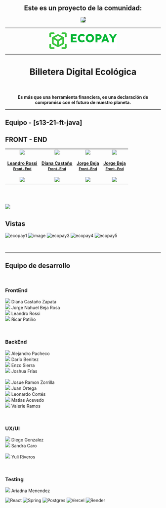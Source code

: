 <header align="center">
  <h2 align='center'>Este es un proyecto de la comunidad:</h2>
  <div align='center'><a href="https://www.nocountry.tech/" target="_blank">
      <img style='background-color:black;' src="https://encrypted-tbn0.gstatic.com/images?q=tbn:ANd9GcQsukYB3HL90LSwYv_RIR2O2OlCV8Sbkx2eNHv8nRvOu8L16FxLQ0nPzY02wQ_BJOfQZw&usqp=CAU" width="200">
    </a>
  </div>
  <hr>
  <!-- PROJECT LOGO -->
  <div align='center'>
    <a href="https://s13-21-ft-java.vercel.app/" target="_blank">
      <img src="./Walam_Front/src/assets/ecopay_logo.png" alt="Banner">
    </a>
  </div>
  <hr>
  <h1 align='center'>Billetera Digital Ecológica</h1>
</header>
<section id='intro'>
    <p align='center'><strong>Es más que una herramienta financiera, es una declaración de compromiso con el futuro de nuestro planeta.</strong></p>
</section>
<hr>
<!-- TEAMS -->
<h2> Equipo - [s13-21-ft-java]  </h2>

<table align='center'>
  <tr>
    <h2> FRONT - END </h2>
      <td align='center'>
        <div>
          <a href="https://github.com/leandrofrossi" target="_blank" rel="author">
            <img width="110" src="https://avatars.githubusercontent.com/u/108770954?v=4"/>
          </a>
          <a href="https://github.com/leandrofrossi" target="_blank" rel="author">
            <h4 style="margin-top: 1rem;">Leandro Rossi</br><small>Front-End</small></h4>
          </a>
          <div style='display: flex; flex-direction: column'>
            <a href="https://github.com/leandrofrossi" target="_blank">
              <img style='width:8rem' src="https://img.shields.io/static/v1?style=for-the-badge&message=GitHub&color=172B4D&logo=GitHub&logoColor=FFFFFF&label="/>
            </a>
          </div>
        </div>
      </td>
      <td align='center'>
        <div>
          <a href="https://github.com/Natsumychan" target="_blank" rel="author">
              <img width="110" src="https://avatars.githubusercontent.com/u/94393112?v=4"/>
          </a>
          <a href="https://github.com/Natsumychan" target="_blank" rel="author">
              <h4 style="margin-top: 1rem;">Diana Castaño</br><small>Front-End</small></h4>
          </a>
          <div style='display: flex; flex-direction: column'>
            <a href="https://github.com/Natsumychan" target="_blank">
              <img style='width:8rem' src="https://img.shields.io/static/v1?style=for-the-badge&message=GitHub&color=172B4D&logo=GitHub&logoColor=FFFFFF&label="/>
            </a>
          </div>
        </div>
      </td>
      <td align='center'>
        <div>
          <a href="https://github.com/JornabeDV" target="_blank" rel="author">
            <img width="110" src="https://avatars.githubusercontent.com/u/103864663?s=400&u=c15958417e895daefc6bdc014da615b1ff78ea3a&v=4"/>
          </a>
          <a href="https://github.com/JornabeDV" target="_blank" rel="author">
            <h4 style="margin-top: 1rem;">Jorge Beja</br><small>Front-End</small></h4>
          </a>
          <div style='display: flex; flex-direction: column'>
            <a href="https://github.com/JornabeDV" target="_blank">
              <img style='width:8rem' src="https://img.shields.io/static/v1?style=for-the-badge&message=GitHub&color=172B4D&logo=GitHub&logoColor=FFFFFF&label="/>
            </a>
          </div>
        </div>
      </td>
      <td align='center'>
        <div>
          <a href="https://github.com/patinoricar" target="_blank" rel="author">
            <img width="110" src="https://avatars.githubusercontent.com/u/37978363?v=4"/>
          </a>
          <a href="https://github.com/patinoricar" target="_blank" rel="author">
            <h4 style="margin-top: 1rem;">Jorge Beja</br><small>Front-End</small></h4>
          </a>
          <div style='display: flex; flex-direction: column'>
            <a href="https://github.com/patinoricar" target="_blank">
              <img style='width:8rem' src="https://img.shields.io/static/v1?style=for-the-badge&message=GitHub&color=172B4D&logo=GitHub&logoColor=FFFFFF&label="/>
            </a>
          </div>
        </div>
      </td>   
  <!-- <td align='center'>
    <h2> BACK - END </h2>
      <div >
        <a href="https://github.com/MatiasNicolasAcevedo" target="_blank" rel="author">
          <img width="110" src="https://avatars.githubusercontent.com/u/109118183?v=4"/>
        </a>
        <a href="https://github.com/MatiasNicolasAcevedo" target="_blank" rel="author">
          <h4 style="margin-top: 1rem;">Matias Acevedo</br><small>Back-End</small></h4>
        </a>
        <div style='display: flex; flex-direction: column'>
        <a href="https://github.com/MatiasNicolasAcevedo" target="_blank">
          <img style='width:8rem' src="https://img.shields.io/static/v1?style=for-the-badge&message=GitHub&color=172B4D&logo=GitHub&logoColor=FFFFFF&label="/>
        </a>
        <a href="https://github.com/Full-Juan-Ortega" target="_blank" rel="author">
          <img width="110" src="https://avatars.githubusercontent.com/u/91577323?v=4"/>
        </a>
        <a href="https://github.com/Full-Juan-Ortega" target="_blank" rel="author">
          <h4 style="margin-top: 1rem;">Juan Ortega</br><small>Back-End</small></h4>
        </a>
        <div style='display: flex; flex-direction: column'>
        <a href="https://github.com/Full-Juan-Ortega" target="_blank">
          <img style='width:8rem' src="https://img.shields.io/static/v1?style=for-the-badge&message=GitHub&color=172B4D&logo=GitHub&logoColor=FFFFFF&label="/>
        </a>
        <a href="https://github.com/valeday" target="_blank" rel="author">
          <img width="110" src="https://avatars.githubusercontent.com/u/129791003?v=4"/>
        </a>
        <a href="https://github.com/valeday" target="_blank" rel="author">
          <h4 style="margin-top: 1rem;">Valerie Ramos</br><small>Back-End</small></h4>
        </a>
        <div style='display: flex; flex-direction: column'>
        <a href="https://github.com/valeday" target="_blank">
          <img style='width:8rem' src="https://img.shields.io/static/v1?style=for-the-badge&message=GitHub&color=172B4D&logo=GitHub&logoColor=FFFFFF&label="/>
        </a>
        <a href="https://github.com/DDarioBenitez" target="_blank" rel="author">
          <img width="110" src="https://avatars.githubusercontent.com/u/129878552?v=4"/>
        </a>
        <a href="https://github.com/DDarioBenitez" target="_blank" rel="author">
          <h4 style="margin-top: 1rem;">Dario Benitez</br><small>Back-End</small></h4>
        </a>
        <div style='display: flex; flex-direction: column'>
        <a href="https://github.com/DDarioBenitez" target="_blank">
          <img style='width:8rem' src="https://img.shields.io/static/v1?style=for-the-badge&message=GitHub&color=172B4D&logo=GitHub&logoColor=FFFFFF&label="/>
        </a>
        </div>
      </div>
    </td>
    <td align='center'>
      <h2> BACK - END </h2>
      <div >
        <a href="https://github.com/joshuaFrias95" target="_blank" rel="author">
          <img width="110" src="https://avatars.githubusercontent.com/u/71472790?v=4"/>
        </a>
        <a href="https://github.com/joshuaFrias95" target="_blank" rel="author">
          <h4 style="margin-top: 1rem;">Joshua Frias</br><small>Back-End</small></h4>
        </a>
        <div style='display: flex; flex-direction: column'>
        <a href="https://github.com/joshuaFrias95" target="_blank">
          <img style='width:8rem' src="https://img.shields.io/static/v1?style=for-the-badge&message=GitHub&color=172B4D&logo=GitHub&logoColor=FFFFFF&label="/>
        </a>
        <a href="https://github.com/josuejs23" target="_blank" rel="author">
          <img width="110" src="https://avatars.githubusercontent.com/u/86853211?v=4"/>
        </a>
        <a href="https://github.com/josuejs23" target="_blank" rel="author">
          <h4 style="margin-top: 1rem;">Josue Zorrilla </br><small>Back-End</small></h4>
        </a>
        <div style='display: flex; flex-direction: column'>
        <a href="https://github.com/josuejs23" target="_blank">
          <img style='width:8rem' src="https://img.shields.io/static/v1?style=for-the-badge&message=GitHub&color=172B4D&logo=GitHub&logoColor=FFFFFF&label="/>
        </a>
        <a href="https://github.com/leosirx" target="_blank" rel="author">
          <img width="110" src="https://avatars.githubusercontent.com/u/114456192?v=4"/>
        </a>
        <a href="https://github.com/leosirx" target="_blank" rel="author">
          <h4 style="margin-top: 1rem;">Leonardo Cortés</br><small>Back-End</small></h4>
        </a>
        <div style='display: flex; flex-direction: column'>
        <a href="https://github.com/leosirx" target="_blank">
          <img style='width:8rem' src="https://img.shields.io/static/v1?style=for-the-badge&message=GitHub&color=172B4D&logo=GitHub&logoColor=FFFFFF&label="/>
        </a>
        <a href="https://github.com/enzogsierra" target="_blank" rel="author">
          <img width="110" src="https://avatars.githubusercontent.com/u/18339620?v=4"/>
        </a>
        <a href="https://github.com/enzogsierra" target="_blank" rel="author">
          <h4 style="margin-top: 1rem;">Leonardo Cortés</br><small>Back-End</small></h4>
        </a>
        <div style='display: flex; flex-direction: column'>
        <a href="https://github.com/enzogsierra" target="_blank">
          <img style='width:8rem' src="https://img.shields.io/static/v1?style=for-the-badge&message=GitHub&color=172B4D&logo=GitHub&logoColor=FFFFFF&label="/>
        </a>
        </div>
      </div> -->
    </td>
  </tr>
  </table>



<br>

## <img height="40" src="https://media.giphy.com/media/v1.Y2lkPTc5MGI3NjExNTViZHg3ODNqY2Qzd3E4bHBlYzFmcm8ycHpwY3E3MXFhZ3B5OXRidCZlcD12MV9pbnRlcm5hbF9naWZfYnlfaWQmY3Q9cw/elsKdwHmTJDmLAMJga/giphy.gif"/> 
## Vistas
![ecopay1](https://github.com/No-Country/s13-21-ft-java/assets/103864663/16e79a7d-4873-4165-a225-c5b5e162ed83)
![image](https://github.com/No-Country/s13-21-ft-java/assets/103864663/c5924ad1-dec4-4a3b-b961-fe87e3dfb020)
![ecopay3](https://github.com/No-Country/s13-21-ft-java/assets/103864663/ffd3b6ac-4b4e-45f9-9326-b6579a1e7e43)
![ecopay4](https://github.com/No-Country/s13-21-ft-java/assets/103864663/89c2a099-ef3e-419c-b356-d4ad35c6512f)
![ecopay5](https://github.com/No-Country/s13-21-ft-java/assets/103864663/278792b5-169e-4b8b-8da8-322dbf84f6fe)

<br>

-----

## Equipo de desarrollo

<br>

### FrontEnd

<img height="15" src="https://media.giphy.com/media/v1.Y2lkPTc5MGI3NjExcHkwNXMxbjFiZ3Bqb3Zic3VmNml2cWJyeW0wZWp6OTY5bWV1cTZxdSZlcD12MV9pbnRlcm5hbF9naWZfYnlfaWQmY3Q9cw/HZi7TKjJqYHR7nbVq8/giphy.gif"/> Diana Castaño Zapata 
<br>
<img height="15" src="https://media.giphy.com/media/v1.Y2lkPTc5MGI3NjExcHkwNXMxbjFiZ3Bqb3Zic3VmNml2cWJyeW0wZWp6OTY5bWV1cTZxdSZlcD12MV9pbnRlcm5hbF9naWZfYnlfaWQmY3Q9cw/HZi7TKjJqYHR7nbVq8/giphy.gif"/> Jorge Nahuel Beja Rosa 
<br>
<img height="15" src="https://media.giphy.com/media/v1.Y2lkPTc5MGI3NjExcHkwNXMxbjFiZ3Bqb3Zic3VmNml2cWJyeW0wZWp6OTY5bWV1cTZxdSZlcD12MV9pbnRlcm5hbF9naWZfYnlfaWQmY3Q9cw/HZi7TKjJqYHR7nbVq8/giphy.gif"/> Leandro Rossi 
<br>
<img height="15" src="https://media.giphy.com/media/v1.Y2lkPTc5MGI3NjExcHkwNXMxbjFiZ3Bqb3Zic3VmNml2cWJyeW0wZWp6OTY5bWV1cTZxdSZlcD12MV9pbnRlcm5hbF9naWZfYnlfaWQmY3Q9cw/HZi7TKjJqYHR7nbVq8/giphy.gif"/> Ricar Patiño 

<br>

### BackEnd

<img height="15" src="https://media.giphy.com/media/v1.Y2lkPTc5MGI3NjExcHkwNXMxbjFiZ3Bqb3Zic3VmNml2cWJyeW0wZWp6OTY5bWV1cTZxdSZlcD12MV9pbnRlcm5hbF9naWZfYnlfaWQmY3Q9cw/HZi7TKjJqYHR7nbVq8/giphy.gif" href='https://www.linkedin.com/in/jesus-pachecom/'/> Alejandro Pacheco
<br>
<img height="15" src="https://media.giphy.com/media/v1.Y2lkPTc5MGI3NjExcHkwNXMxbjFiZ3Bqb3Zic3VmNml2cWJyeW0wZWp6OTY5bWV1cTZxdSZlcD12MV9pbnRlcm5hbF9naWZfYnlfaWQmY3Q9cw/HZi7TKjJqYHR7nbVq8/giphy.gif"/> Darío Benitez 
<br>
<img height="15" src="https://media.giphy.com/media/v1.Y2lkPTc5MGI3NjExcHkwNXMxbjFiZ3Bqb3Zic3VmNml2cWJyeW0wZWp6OTY5bWV1cTZxdSZlcD12MV9pbnRlcm5hbF9naWZfYnlfaWQmY3Q9cw/HZi7TKjJqYHR7nbVq8/giphy.gif"/> Enzo Sierra 
<br>
<img height="15" src="https://media.giphy.com/media/v1.Y2lkPTc5MGI3NjExcHkwNXMxbjFiZ3Bqb3Zic3VmNml2cWJyeW0wZWp6OTY5bWV1cTZxdSZlcD12MV9pbnRlcm5hbF9naWZfYnlfaWQmY3Q9cw/HZi7TKjJqYHR7nbVq8/giphy.gif"/> Joshua Frías  
<br>
<img height="15" src="https://media.giphy.com/media/v1.Y2lkPTc5MGI3NjExcHkwNXMxbjFiZ3Bqb3Zic3VmNml2cWJyeW0wZWp6OTY5bWV1cTZxdSZlcD12MV9pbnRlcm5hbF9naWZfYnlfaWQmY3Q9cw/HZi7TKjJqYHR7nbVq8/giphy.gif"/> Josue Ramon Zorrilla 
<br>
<img height="15" src="https://media.giphy.com/media/v1.Y2lkPTc5MGI3NjExcHkwNXMxbjFiZ3Bqb3Zic3VmNml2cWJyeW0wZWp6OTY5bWV1cTZxdSZlcD12MV9pbnRlcm5hbF9naWZfYnlfaWQmY3Q9cw/HZi7TKjJqYHR7nbVq8/giphy.gif"/> Juan Ortega 
<br>
<img height="15" src="https://media.giphy.com/media/v1.Y2lkPTc5MGI3NjExcHkwNXMxbjFiZ3Bqb3Zic3VmNml2cWJyeW0wZWp6OTY5bWV1cTZxdSZlcD12MV9pbnRlcm5hbF9naWZfYnlfaWQmY3Q9cw/HZi7TKjJqYHR7nbVq8/giphy.gif"/> Leonardo Cortés 
<br>
 <img height="15" src="https://media.giphy.com/media/v1.Y2lkPTc5MGI3NjExcHkwNXMxbjFiZ3Bqb3Zic3VmNml2cWJyeW0wZWp6OTY5bWV1cTZxdSZlcD12MV9pbnRlcm5hbF9naWZfYnlfaWQmY3Q9cw/HZi7TKjJqYHR7nbVq8/giphy.gif"/> Matias Acevedo 
<br>
<img height="15" src="https://media.giphy.com/media/v1.Y2lkPTc5MGI3NjExcHkwNXMxbjFiZ3Bqb3Zic3VmNml2cWJyeW0wZWp6OTY5bWV1cTZxdSZlcD12MV9pbnRlcm5hbF9naWZfYnlfaWQmY3Q9cw/HZi7TKjJqYHR7nbVq8/giphy.gif"/> Valerie Ramos 

<br>

### UX/UI

<img height="15" src="https://media.giphy.com/media/v1.Y2lkPTc5MGI3NjExcHkwNXMxbjFiZ3Bqb3Zic3VmNml2cWJyeW0wZWp6OTY5bWV1cTZxdSZlcD12MV9pbnRlcm5hbF9naWZfYnlfaWQmY3Q9cw/HZi7TKjJqYHR7nbVq8/giphy.gif"/> Diego Gonzalez 
<br>
<img height="15" src="https://media.giphy.com/media/v1.Y2lkPTc5MGI3NjExcHkwNXMxbjFiZ3Bqb3Zic3VmNml2cWJyeW0wZWp6OTY5bWV1cTZxdSZlcD12MV9pbnRlcm5hbF9naWZfYnlfaWQmY3Q9cw/HZi7TKjJqYHR7nbVq8/giphy.gif"/> Sandra Caro  
<br>
<img height="15" src="https://media.giphy.com/media/v1.Y2lkPTc5MGI3NjExcHkwNXMxbjFiZ3Bqb3Zic3VmNml2cWJyeW0wZWp6OTY5bWV1cTZxdSZlcD12MV9pbnRlcm5hbF9naWZfYnlfaWQmY3Q9cw/HZi7TKjJqYHR7nbVq8/giphy.gif"/> Yuli Riveros 
 
<br>

### Testing

<img height="15" src="https://media.giphy.com/media/v1.Y2lkPTc5MGI3NjExcHkwNXMxbjFiZ3Bqb3Zic3VmNml2cWJyeW0wZWp6OTY5bWV1cTZxdSZlcD12MV9pbnRlcm5hbF9naWZfYnlfaWQmY3Q9cw/HZi7TKjJqYHR7nbVq8/giphy.gif"/> Ariadna Menendez 

![React](https://img.shields.io/badge/react-%2320232a.svg?style=for-the-badge&logo=react&logoColor=%2361DAFB) ![Spring](https://img.shields.io/badge/spring-%236DB33F.svg?style=for-the-badge&logo=spring&logoColor=white) ![Postgres](https://img.shields.io/badge/postgres-%23316192.svg?style=for-the-badge&logo=postgresql&logoColor=white) ![Vercel](https://img.shields.io/badge/vercel-%23000000.svg?style=for-the-badge&logo=vercel&logoColor=white) ![Render](https://img.shields.io/badge/Render-%46E3B7.svg?style=for-the-badge&logo=render&logoColor=white)
